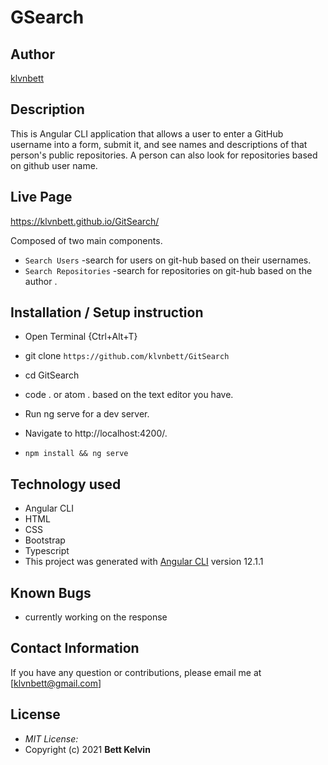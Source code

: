 # GSearch

## Author

[klvnbett](https://github.com/klvbett)

## Description

This is Angular CLI application that allows a user to enter a GitHub username into a form, submit it, and see names and descriptions of that person's public repositories. A person can also look for repositories based on github user name.

## Live Page 
https://klvnbett.github.io/GitSearch/ 



Composed of two main components.
* `Search Users` -search for users on git-hub based on their usernames.
* `Search Repositories` -search for repositories on git-hub based on the author .



## Installation / Setup instruction
* Open Terminal {Ctrl+Alt+T}

* git clone ```https://github.com/klvnbett/GitSearch```

* cd GitSearch

* code . or atom . based on the text editor you have.

* Run ng serve for a dev server. 

* Navigate to http://localhost:4200/. 

* `npm install && ng serve`

## Technology used ##

* Angular CLI
* HTML 
* CSS
* Bootstrap 
* Typescript
* This project was generated with [Angular CLI](https://github.com/angular/angular-cli) version 12.1.1
## Known Bugs
* currently working on the response

## Contact Information 

If you have any question or contributions, please email me at [klvnbett@gmail.com]

## License
* *MIT License:*
* Copyright (c) 2021 **Bett Kelvin**